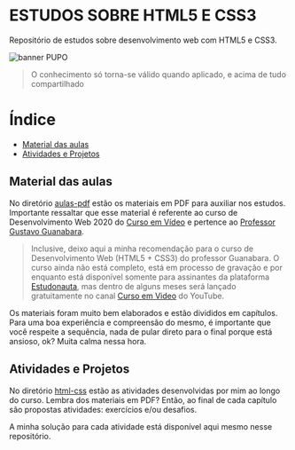 # ESTUDOS SOBRE HTML5 E CSS3
 Repositório de estudos sobre desenvolvimento web com HTML5 e CSS3.

 ![banner PUPO](https://pulpo-site-3tduojw3tlwg6yqrnax.netdna-ssl.com/wp-content/uploads/2018/02/boxworks-2016-box-and-ibm-team-up-on-workflow-automation-wit_x1eh.640-640x321.jpg)

> O conhecimento só torna-se válido quando aplicado, e acima de tudo compartilhado 

# Índice

- [Material das aulas](https://github.com/beatrizflorenccio/Studies-html-css/tree/master/aulas-pdf)
- [Atividades e Projetos](https://github.com/beatrizflorenccio/Studies-html-css/tree/master/html-css)


## Material das aulas

No diretório [aulas-pdf](https://github.com/beatrizflorenccio/Studies-html-css/tree/master/aulas-pdf) estão os materiais em PDF para auxiliar nos estudos. Importante ressaltar que esse material é referente ao curso de Desenvolvimento Web 2020 do [Curso em Vídeo]() e pertence ao [Professor Gustavo Guanabara](). 

> Inclusive, deixo aqui a minha recomendação para o curso de Desenvolvimento Web (HTML5 + CSS3) do professor Guanabara. O curso ainda não está completo, está em processo de gravação e por enquanto está disponível somente para assinantes da plataforma [Estudonauta](), mas dentro de alguns meses será lançado gratuitamente no canal [Curso em Video]() do YouTube.

Os materiais foram muito bem elaborados e estão divididos em capítulos. Para uma boa experiência e compreensão do mesmo, é importante que você respeite a sequência, nada de pular direto para o final porque está ansioso, ok? Muita calma nessa hora.

## Atividades e Projetos

No diretório [html-css](https://github.com/beatrizflorenccio/Studies-html-css/tree/master/html-css) estão as atividades desenvolvidas por mim ao longo do curso. Lembra dos materiais em PDF? Então, ao final de cada capítulo são propostas atividades: exercícios e/ou desafios.

A minha solução para cada atividade está disponível aqui mesmo nesse repositório.

